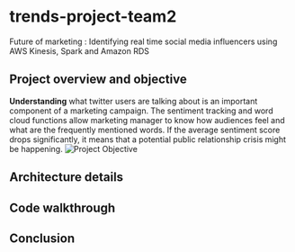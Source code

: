 # trends-project-team2
Future of marketing : Identifying real time social media influencers using AWS Kinesis, Spark and Amazon RDS

## Project overview and objective
__Understanding__ what twitter users are talking about is an important component of a marketing campaign. The sentiment tracking and word cloud functions allow marketing manager to know how audiences feel and what are the frequently mentioned words. If the average sentiment score drops significantly, it means that a potential public relationship crisis might be happening.
![Project Objective](https://github.umn.edu/singh899/trends-project-team2/blob/master/Diagrams/Obj.PNG)

## Architecture details



## Code walkthrough
## Conclusion
